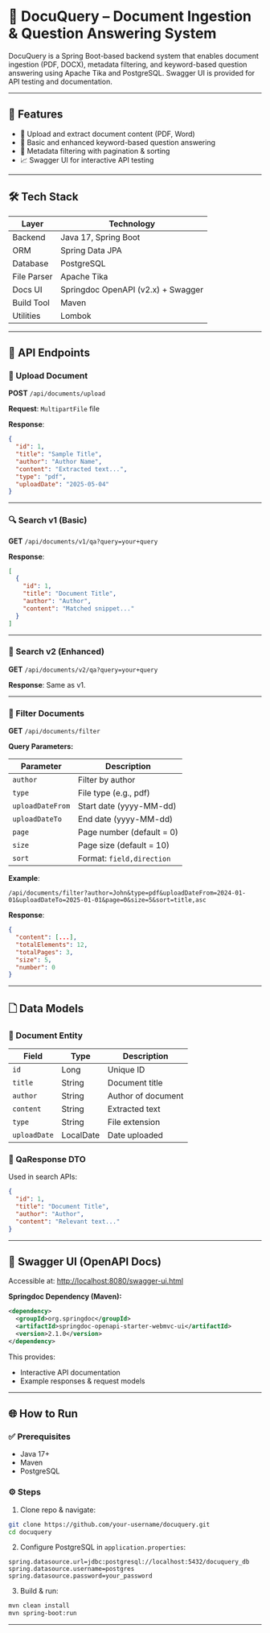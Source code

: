# 📄 DocuQuery – Document Ingestion & Question Answering System

DocuQuery is a Spring Boot-based backend system that enables document ingestion (PDF, DOCX), metadata filtering, and keyword-based question answering using Apache Tika and PostgreSQL. Swagger UI is provided for API testing and documentation.

---

## 🚀 Features

- 📅 Upload and extract document content (PDF, Word)
- 🔎 Basic and enhanced keyword-based question answering
- 🧠 Metadata filtering with pagination & sorting
- 📈 Swagger UI for interactive API testing

---

## 🛠️ Tech Stack

| Layer      | Technology                        |
|------------|-----------------------------------|
| Backend    | Java 17, Spring Boot              |
| ORM        | Spring Data JPA                   |
| Database   | PostgreSQL                        |
| File Parser| Apache Tika                       |
| Docs UI    | Springdoc OpenAPI (v2.x) + Swagger|
| Build Tool | Maven                             |
| Utilities  | Lombok                            |

---

## 🔗 API Endpoints

### 📄 Upload Document

**POST** `/api/documents/upload`

**Request**: `MultipartFile` file

**Response**:
```json
{
  "id": 1,
  "title": "Sample Title",
  "author": "Author Name",
  "content": "Extracted text...",
  "type": "pdf",
  "uploadDate": "2025-05-04"
}
```

---

### 🔍 Search v1 (Basic)

**GET** `/api/documents/v1/qa?query=your+query`

**Response**:
```json
[
  {
    "id": 1,
    "title": "Document Title",
    "author": "Author",
    "content": "Matched snippet..."
  }
]
```

---

### 🔎 Search v2 (Enhanced)

**GET** `/api/documents/v2/qa?query=your+query`

**Response**: Same as v1.

---

### 📆 Filter Documents

**GET** `/api/documents/filter`

**Query Parameters:**

| Parameter        | Description                     |
|------------------|---------------------------------|
| `author`         | Filter by author               |
| `type`           | File type (e.g., pdf)          |
| `uploadDateFrom` | Start date (yyyy-MM-dd)        |
| `uploadDateTo`   | End date (yyyy-MM-dd)          |
| `page`           | Page number (default = 0)      |
| `size`           | Page size (default = 10)       |
| `sort`           | Format: `field,direction`      |

**Example**:
```
/api/documents/filter?author=John&type=pdf&uploadDateFrom=2024-01-01&uploadDateTo=2025-01-01&page=0&size=5&sort=title,asc
```

**Response**:
```json
{
  "content": [...],
  "totalElements": 12,
  "totalPages": 3,
  "size": 5,
  "number": 0
}
```

---

## 🗋 Data Models

### 📄 Document Entity

| Field        | Type       | Description            |
|--------------|------------|------------------------|
| `id`         | Long       | Unique ID              |
| `title`      | String     | Document title         |
| `author`     | String     | Author of document     |
| `content`    | String     | Extracted text         |
| `type`       | String     | File extension         |
| `uploadDate` | LocalDate  | Date uploaded          |

### 📜 QaResponse DTO

Used in search APIs:
```json
{
  "id": 1,
  "title": "Document Title",
  "author": "Author",
  "content": "Relevant text..."
}
```

---

## 📅 Swagger UI (OpenAPI Docs)

Accessible at: [http://localhost:8080/swagger-ui.html](http://localhost:8080/swagger-ui.html)

**Springdoc Dependency (Maven):**
```xml
<dependency>
  <groupId>org.springdoc</groupId>
  <artifactId>springdoc-openapi-starter-webmvc-ui</artifactId>
  <version>2.1.0</version>
</dependency>
```

This provides:
- Interactive API documentation
- Example responses & request models

---

## 🌐 How to Run

### ✅ Prerequisites
- Java 17+
- Maven
- PostgreSQL

### ⚙️ Steps
1. Clone repo & navigate:
```bash
git clone https://github.com/your-username/docuquery.git
cd docuquery
```
2. Configure PostgreSQL in `application.properties`:
```properties
spring.datasource.url=jdbc:postgresql://localhost:5432/docuquery_db
spring.datasource.username=postgres
spring.datasource.password=your_password
```
3. Build & run:
```bash
mvn clean install
mvn spring-boot:run
```


---


